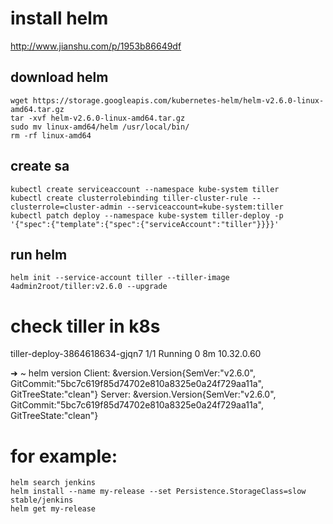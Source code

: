 # install helm  
http://www.jianshu.com/p/1953b86649df
## download helm
```
wget https://storage.googleapis.com/kubernetes-helm/helm-v2.6.0-linux-amd64.tar.gz
tar -xvf helm-v2.6.0-linux-amd64.tar.gz
sudo mv linux-amd64/helm /usr/local/bin/
rm -rf linux-amd64
```
## create sa
```
kubectl create serviceaccount --namespace kube-system tiller
kubectl create clusterrolebinding tiller-cluster-rule --clusterrole=cluster-admin --serviceaccount=kube-system:tiller
kubectl patch deploy --namespace kube-system tiller-deploy -p '{"spec":{"template":{"spec":{"serviceAccount":"tiller"}}}}'
```
## run helm
```
helm init --service-account tiller --tiller-image 4admin2root/tiller:v2.6.0 --upgrade
```
# check tiller in k8s
tiller-deploy-3864618634-gjqn7                             1/1       Running   0          8m        10.32.0.60   

➜  ~ helm version
Client: &version.Version{SemVer:"v2.6.0", GitCommit:"5bc7c619f85d74702e810a8325e0a24f729aa11a", GitTreeState:"clean"}
Server: &version.Version{SemVer:"v2.6.0", GitCommit:"5bc7c619f85d74702e810a8325e0a24f729aa11a", GitTreeState:"clean"}

# for example:
```
helm search jenkins
helm install --name my-release --set Persistence.StorageClass=slow stable/jenkins
helm get my-release
```
